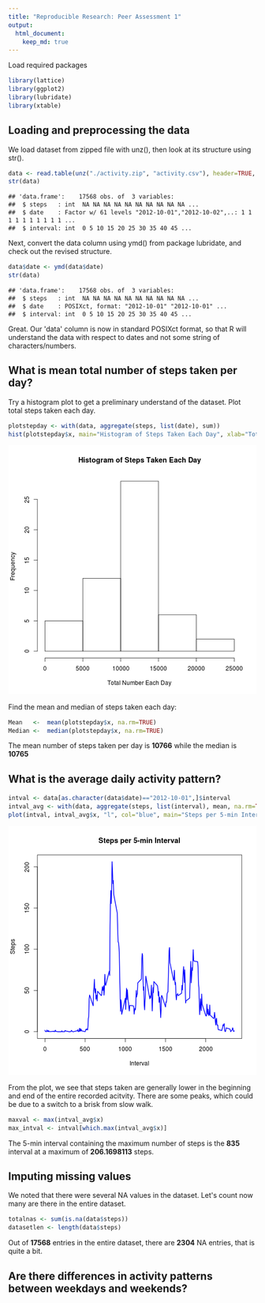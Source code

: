 ```yaml
---
title: "Reproducible Research: Peer Assessment 1"
output: 
  html_document:
    keep_md: true
---
```

Load required packages

```r
library(lattice)
library(ggplot2)
library(lubridate)
library(xtable)
```

## Loading and preprocessing the data
We load dataset from zipped file with unz(), then look at its structure using str().

```r
data <- read.table(unz("./activity.zip", "activity.csv"), header=TRUE, sep=",", na.strings="NA")
str(data)
```

```
## 'data.frame':	17568 obs. of  3 variables:
##  $ steps   : int  NA NA NA NA NA NA NA NA NA NA ...
##  $ date    : Factor w/ 61 levels "2012-10-01","2012-10-02",..: 1 1 1 1 1 1 1 1 1 1 ...
##  $ interval: int  0 5 10 15 20 25 30 35 40 45 ...
```

Next, convert the data column using ymd() from package lubridate, and check out the revised structure.

```r
data$date <- ymd(data$date)
str(data)
```

```
## 'data.frame':	17568 obs. of  3 variables:
##  $ steps   : int  NA NA NA NA NA NA NA NA NA NA ...
##  $ date    : POSIXct, format: "2012-10-01" "2012-10-01" ...
##  $ interval: int  0 5 10 15 20 25 30 35 40 45 ...
```

Great. Our 'data' column is now in standard POSIXct format, so that R will understand the data with respect to dates and not some string of characters/numbers.

## What is mean total number of steps taken per day?
Try a histogram plot to get a preliminary understand of the dataset. Plot total steps taken each day.

```r
plotstepday <- with(data, aggregate(steps, list(date), sum))
hist(plotstepday$x, main="Histogram of Steps Taken Each Day", xlab="Total Number Each Day")
```

![plot of chunk plotstepday](figure/plotstepday-1.png) 

Find the mean and median of steps taken each day:

```r
Mean   <-  mean(plotstepday$x, na.rm=TRUE)
Median <-  median(plotstepday$x, na.rm=TRUE)
```

The mean number of steps taken per day is **10766** while the median is **10765**

## What is the average daily activity pattern?

```r
intval <- data[as.character(data$date)=="2012-10-01",]$interval
intval_avg <- with(data, aggregate(steps, list(interval), mean, na.rm=TRUE))
plot(intval, intval_avg$x, "l", col="blue", main="Steps per 5-min Interval", xlab="Interval", ylab="Steps", lwd=2)
```

![plot of chunk plotts](figure/plotts-1.png) 

From the plot, we see that steps taken are generally lower in the beginning and end of the entire recorded acitvity. There are some peaks, which could be due to a switch to a brisk from slow walk. 


```r
maxval <- max(intval_avg$x)
max_intval <- intval[which.max(intval_avg$x)]
```

The 5-min interval containing the maximum number of steps is the **835** interval at a maximum of **206.1698113** steps.

## Imputing missing values

We noted that there were several NA values in the dataset. Let's count now many are there in the entire dataset.

```r
totalnas <- sum(is.na(data$steps))
datasetlen <- length(data$steps)
```

Out of **17568** entries in the entire dataset, there are **2304** NA entries, that is quite a bit.

## Are there differences in activity patterns between weekdays and weekends?
